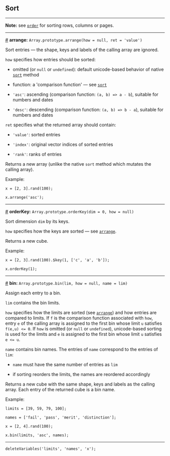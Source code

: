 
## Sort

---

__Note:__ see [`order`](?query#method_order) for sorting rows, columns or pages.

---

<a id="method_arrange" href="#method_arrange">#</a> **arrange:** `Array.prototype.arrange(how = null, ret = 'value')`

Sort entries &mdash; the shape, keys and labels of the calling array are ignored.

`how` specifies how entries should be sorted:

*  omitted (or `null` or `undefined`): default unicode-based behavior of native [`sort`](https://developer.mozilla.org/en-US/docs/Web/JavaScript/Reference/Global_Objects/Array/sort) method

* function: a 'comparison function' &mdash; see [`sort`](https://developer.mozilla.org/en-US/docs/Web/JavaScript/Reference/Global_Objects/Array/sort)

* `'asc'`: ascending (comparison function: `(a, b) => a - b`), suitable for numbers and dates

* `'desc'`: descending (comparison function: `(a, b) => b - a`), suitable for numbers and dates

`ret` specifies what the returned array should contain:

* `'value'`: sorted entries

* `'index'`: original vector indices of sorted entries

* `'rank'`: ranks of entries

Returns a new array (unlike the native `sort` method which mutates the calling array).

Example:

```
x = [2, 3].rand(100);
```
```
x.arrange('asc');
```

---

<a id="method_order_key" href="#method_order_key">#</a> **orderKey:** `Array.prototype.orderKey(dim = 0, how = null)`

Sort dimension `dim` by its keys.

`how` specifies how the keys are sorted &mdash; see [`arrange`](#method_arrange).

Returns a new cube.

Example:

```
x = [2, 3].rand(100).$key(1, ['c', 'a', 'b']);
```
```
x.orderKey(1);
```

---

<a id="method_bin" href="#method_bin">#</a> **bin:** `Array.prototype.bin(lim, how = null, name = lim)`

Assign each entry to a bin.

`lim` contains the bin limits.

`how` specifies how the limits are sorted (see [`arrange`](#method_arrange)) and how entries are compared to limits. If `f` is the comparison function associated with `how`, entry `e` of the calling array is assigned to the first bin whose limit `u` satisfies `f(e,u) <= 0`. If `how` is omitted (or `null` or `undefined`), unicode-based sorting is used for the limits and `e` is assigned to the first bin whose limit `u` satisfies `e <= u`.

`name` contains bin names. The entries of `name` correspond to the entries of `lim`:

* `name` must have the same number of entries as `lim`

*  if sorting reorders the limits, the names are reordered accordingly

Returns a new cube with the same shape, keys and labels as the calling array. Each entry of the returned cube is a bin name.

Example:

``` {.no-output}
limits = [39, 59, 79, 100];
```
``` {.no-output}
names = ['fail', 'pass', 'merit', 'distinction'];
```
```
x = [2, 4].rand(100);
```
```
x.bin(limits, 'asc', names);
```

---

```{.no-input .no-output}
deleteVariables('limits', 'names', 'x');
```